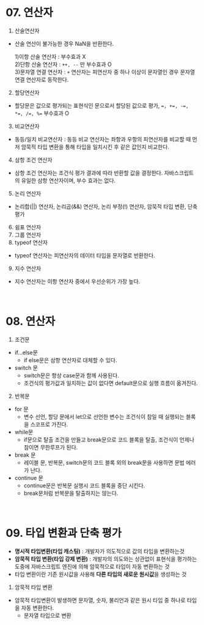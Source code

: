# 07. 연산자

1. 산술연산자   
- 산술 연산이 불가능한 경우 NaN을 반환한다.   

   1)이항 산술 연산자 : 부수효과 X   
   2)단항 산술 연산자 : ```++, --``` 만 부수효과 O   
   3)문자열 연결 연산자 : ```+``` 연산자는 피연산자 중 하나 이상이 문자열인 경우 문자열 연결 연산자로 동작한다. 
2. 할당연산자
- 할당문은 값으로 평가되는 표현식인 문으로서 할당된 값으로 평가, ```=, +=, -=, *=, /=, %=``` 부수효과 O 
3. 비교연산자
- 동등/일치 비교연산자 : 동등 비교 연산자는 좌항과 우항의 피연산자를 비교할 때 먼저 암묵적 타입 변환을 통해 타입을 일치시킨 후 같은 값인지 비교한다.
4. 삼항 조건 연산자
- 삼항 조건 연산자는 조건식 평가 결과에 따라 반환할 값을 결정한다. 자바스크립트의 유일한 삼항 연산자이며, 부수 효과는 없다.
5. 논리 연산자
- 논리합(||) 연산자, 논리곱(&&) 연산자, 논리 부정(!) 연산자, 암묵적 타입 변환, 단축 평가
6. 쉼표 연산자
7. 그룹 연산자
8. typeof 연산자
- typeof 연산자는 피연산자의 데이터 타입을 문자열로 반환한다.
9. 지수 연산자
- 지수 연산자는 이항 연산자 중에서 우선순위가 가장 높다.
<br><br><br>
# 08. 연산자
1. 조건문
- if...else문
    - if else문은 삼항 연산자로 대체할 수 있다. 
- switch 문
    - switch문은 항상 case문과 함께 사용된다.
    - 조건식의 평가값과 일치하는 값이 없다면 default문으로 실행 흐름이 옮겨진다.
2. 반복문
- for 문
    - 변수 선언, 할당 문에서 let으로 선언한 변수는 조건식이 참일 때 실행되는 블록을 스코프로 가진다.
- while문
    - if문으로 탈출 조건을 만들고 break문으로 코드 블록을 탈출, 조건식이 언제나 참이면 무한루프가 된다.
- break 문
    - 레이블 문, 반복문, switch문의 코드 블록 외의 break문을 사용하면 문법 에러가 난다.
- continue 문
    - continue문은 반복문 실행시 코드 블록을 중단 시킨다.
    - break문처럼 반복문을 탈출하지는 않는다.
<br><br><br>
# 09. 타입 변환과 단축 평가
- **명시적 타입변환(타입 캐스팅)** : 개발자가 의도적으로 값의 타입을 변환하는것
- **암묵적 타입 변환(타입 강제 변환)** : 개발자의 의도와는 상관없이 표현식을 평가하는 도중에 자바스크립트 엔진에 의해 암묵적으로 타입이 자동 변환하는 것
- 타입 변환이란 기존 원시값을 사용해 **다른 타입의 새로운 원시값**을 생성하는 것

1. 암묵적 타입 변환
- 암묵적 타입변환이 발생하면 문자열, 숫자, 불리언과 같은 원시 타입 중 하나로 타입을 자동 변환한다.
    - 문자열 타입으로 변환